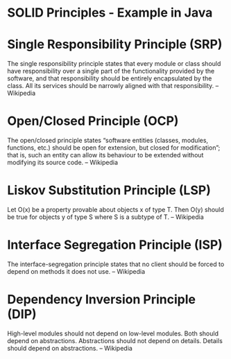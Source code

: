 # SOLID Principles - Example in Java

# Single Responsibility Principle (SRP)
The single responsibility principle states that every module or class should have responsibility over a single part of the functionality provided by the software, and that responsibility should be entirely encapsulated by the class. All its services should be narrowly aligned with that responsibility. – Wikipedia

# Open/Closed Principle (OCP)
The open/closed principle states “software entities (classes, modules, functions, etc.) should be open for extension, but closed for modification”; that is, such an entity can allow its behaviour to be extended without modifying its source code. – Wikipedia

# Liskov Substitution Principle (LSP)
Let O(x) be a property provable about objects x of type T. Then O(y) should be true for objects y of type S where S is a subtype of T. – Wikipedia

# Interface Segregation Principle (ISP)
The interface-segregation principle states that no client should be forced to depend on methods it does not use. – Wikipedia

# Dependency Inversion Principle (DIP)
High-level modules should not depend on low-level modules. Both should depend on abstractions. Abstractions should not depend on details. Details should depend on abstractions. – Wikipedia
